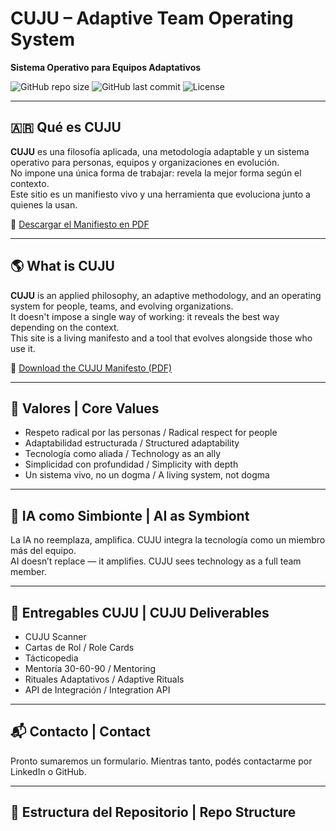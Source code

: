 # CUJU – Adaptive Team Operating System  
**Sistema Operativo para Equipos Adaptativos**

![GitHub repo size](https://img.shields.io/github/repo-size/luke7606/CUJU?color=blue)
![GitHub last commit](https://img.shields.io/github/last-commit/luke7606/CUJU?style=flat-square)
![License](https://img.shields.io/badge/license-Creative%20Commons-blue)

---

## 🇦🇷 Qué es CUJU  
**CUJU** es una filosofía aplicada, una metodología adaptable y un sistema operativo para personas, equipos y organizaciones en evolución.  
No impone una única forma de trabajar: revela la mejor forma según el contexto.  
Este sitio es un manifiesto vivo y una herramienta que evoluciona junto a quienes la usan.

🔗 [Descargar el Manifiesto en PDF](./CUJU_Manifesto.pdf)

---

## 🌎 What is CUJU  
**CUJU** is an applied philosophy, an adaptive methodology, and an operating system for people, teams, and evolving organizations.  
It doesn't impose a single way of working: it reveals the best way depending on the context.  
This site is a living manifesto and a tool that evolves alongside those who use it.

🔗 [Download the CUJU Manifesto (PDF)](./CUJU_Manifesto.pdf)

---

## 🧠 Valores | Core Values  
- Respeto radical por las personas / Radical respect for people  
- Adaptabilidad estructurada / Structured adaptability  
- Tecnología como aliada / Technology as an ally  
- Simplicidad con profundidad / Simplicity with depth  
- Un sistema vivo, no un dogma / A living system, not dogma  

---

## 🤖 IA como Simbionte | AI as Symbiont  
La IA no reemplaza, amplifica. CUJU integra la tecnología como un miembro más del equipo.  
AI doesn’t replace — it amplifies. CUJU sees technology as a full team member.

---

## 🎯 Entregables CUJU | CUJU Deliverables  
- CUJU Scanner  
- Cartas de Rol / Role Cards  
- Tácticopedia  
- Mentoría 30-60-90 / Mentoring  
- Rituales Adaptativos / Adaptive Rituals  
- API de Integración / Integration API  

---

## 📬 Contacto | Contact  
Pronto sumaremos un formulario. Mientras tanto, podés contactarme por LinkedIn o GitHub.  

---

## 📁 Estructura del Repositorio | Repo Structure

